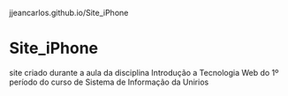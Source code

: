 jjeancarlos.github.io/Site_iPhone

# Site_iPhone
site criado durante a aula da disciplina Introdução a Tecnologia Web do 1º período do curso de Sistema de Informação da Unirios
